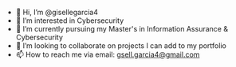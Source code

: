 - 👋 Hi, I’m @gisellegarcia4
- 👀 I’m interested in Cybersecurity
- 🌱 I’m currently pursuing my Master's in Information Assurance & Cybersecurity 
- 💞️ I’m looking to collaborate on projects I can add to my portfolio
- 📫 How to reach me via email: gsell.garcia4@gmail.com

<!---
gisellegarcia4/gisellegarcia4 is a ✨ special ✨ repository because its `README.md` (this file) appears on your GitHub profile.
You can click the Preview link to take a look at your changes.
--->
